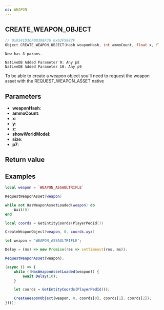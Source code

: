```yaml
---
ns: WEAPON
---
```

## CREATE_WEAPON_OBJECT

```c
// 0x9541D3CF0D398F36 0x62F5987F
Object CREATE_WEAPON_OBJECT(Hash weaponHash, int ammoCount, float x, float y, float z, BOOL showWorldModel, float size, Any p7);
```

```
Now has 8 params.  
```

```
NativeDB Added Parameter 9: Any p8
NativeDB Added Parameter 10: Any p9
```

To be able to create a weapon object you'll need to request the weapon asset with the REQUEST_WEAPON_ASSET native

## Parameters
* **weaponHash**: 
* **ammoCount**: 
* **x**: 
* **y**: 
* **z**: 
* **showWorldModel**: 
* **size**: 
* **p7**: 

## Return value

## Examples

```lua
local weapon = `WEAPON_ASSAULTRIFLE`

RequestWeaponAsset(weapon)

while not HasWeaponAssetLoaded(weapon) do
    Wait(0)
end

local coords = GetEntityCoords(PlayerPedId())

CreateWeaponObject(weapon, 0, coords.xyz)
```

```js
let weapon = 'WEAPON_ASSAULTRIFLE';

Delay = (ms) => new Promise(res => setTimeout(res, ms));

RequestWeaponAsset(weapon);

(async () => {
    while (!HasWeaponAssetLoaded(weapon)) {
        await Delay(10);
    }

    let coords = GetEntityCoords(PlayerPedId());

    CreateWeaponObject(weapon, 0, coords[0], coords[1], coords[2]);
})();
```
